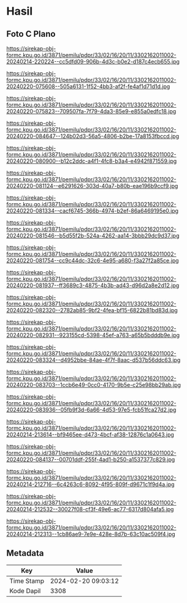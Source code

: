 # Hasil

## Foto C Plano

https://sirekap-obj-formc.kpu.go.id/3871/pemilu/pdpr/33/02/16/20/11/3302162011002-20240214-220224--cc5dfd09-906b-4d3c-b0e2-d187c4ecb655.jpg

https://sirekap-obj-formc.kpu.go.id/3871/pemilu/pdpr/33/02/16/20/11/3302162011002-20240220-075608--505a6131-1f52-4bb3-af2f-fe4af1d71d1d.jpg

https://sirekap-obj-formc.kpu.go.id/3871/pemilu/pdpr/33/02/16/20/11/3302162011002-20240220-075823--709507fa-7f79-4da3-85e9-e855a0edfc18.jpg

https://sirekap-obj-formc.kpu.go.id/3871/pemilu/pdpr/33/02/16/20/11/3302162011002-20240220-084647--124b02d3-56a5-4806-b2be-17a8153fbccd.jpg

https://sirekap-obj-formc.kpu.go.id/3871/pemilu/pdpr/33/02/16/20/11/3302162011002-20240220-080900--b12c2ddc-a4f1-4fc8-b3a4-e4942f871559.jpg

https://sirekap-obj-formc.kpu.go.id/3871/pemilu/pdpr/33/02/16/20/11/3302162011002-20240220-081124--e6291626-303d-40a7-b80b-eae196b9ccf9.jpg

https://sirekap-obj-formc.kpu.go.id/3871/pemilu/pdpr/33/02/16/20/11/3302162011002-20240220-081334--cacf6745-366b-4974-b2ef-86a6469195e0.jpg

https://sirekap-obj-formc.kpu.go.id/3871/pemilu/pdpr/33/02/16/20/11/3302162011002-20240220-081546--b5d55f2b-524a-4262-aa14-3bbb29dc9d37.jpg

https://sirekap-obj-formc.kpu.go.id/3871/pemilu/pdpr/33/02/16/20/11/3302162011002-20240220-081754--cc9c44dc-32c6-4e95-a680-f3a27f2a85ce.jpg

https://sirekap-obj-formc.kpu.go.id/3871/pemilu/pdpr/33/02/16/20/11/3302162011002-20240220-081937--ff3689c3-4875-4b3b-ad43-d96d2a8e2d12.jpg

https://sirekap-obj-formc.kpu.go.id/3871/pemilu/pdpr/33/02/16/20/11/3302162011002-20240220-082320--2782ab85-9bf2-4fea-bf15-6822b81bd83d.jpg

https://sirekap-obj-formc.kpu.go.id/3871/pemilu/pdpr/33/02/16/20/11/3302162011002-20240220-082931--923155cd-5398-45ef-a763-a65b5bdddb9e.jpg

https://sirekap-obj-formc.kpu.go.id/3871/pemilu/pdpr/33/02/16/20/11/3302162011002-20240220-083324--d4952bbe-84ae-4f7f-8aac-d537b56ddc63.jpg

https://sirekap-obj-formc.kpu.go.id/3871/pemilu/pdpr/33/02/16/20/11/3302162011002-20240220-083703--1ccb6e49-0cc0-4170-9b5e-c25e98bb29ab.jpg

https://sirekap-obj-formc.kpu.go.id/3871/pemilu/pdpr/33/02/16/20/11/3302162011002-20240220-083936--05fb9f3d-6a66-4d53-97e5-fcb51fca27d2.jpg

https://sirekap-obj-formc.kpu.go.id/3871/pemilu/pdpr/33/02/16/20/11/3302162011002-20240214-213614--bf9465ee-d473-4bcf-af38-12876c1a0643.jpg

https://sirekap-obj-formc.kpu.go.id/3871/pemilu/pdpr/33/02/16/20/11/3302162011002-20240220-084137--00701ddf-255f-4ad1-b250-a1537377c829.jpg

https://sirekap-obj-formc.kpu.go.id/3871/pemilu/pdpr/33/02/16/20/11/3302162011002-20240214-212716--6c4263c6-8092-4f95-809f-d9671c1f9d4a.jpg

https://sirekap-obj-formc.kpu.go.id/3871/pemilu/pdpr/33/02/16/20/11/3302162011002-20240214-212532--30027f08-cf3f-49e6-ac77-6317d804afa5.jpg

https://sirekap-obj-formc.kpu.go.id/3871/pemilu/pdpr/33/02/16/20/11/3302162011002-20240214-212313--1cb86ae9-7e9e-428e-8d7b-63c10ac509f4.jpg


## Metadata

| Key        | Value               |
| ---------- | ------------------- |
| Time Stamp | 2024-02-20 09:03:12 |
| Kode Dapil | 3308                |




